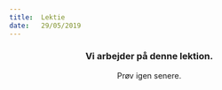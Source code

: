 ```yaml
---
title:  Lektie
date:   29/05/2019
---
```


### <center>Vi arbejder på denne lektion.</center>
<center>Prøv igen senere.</center>